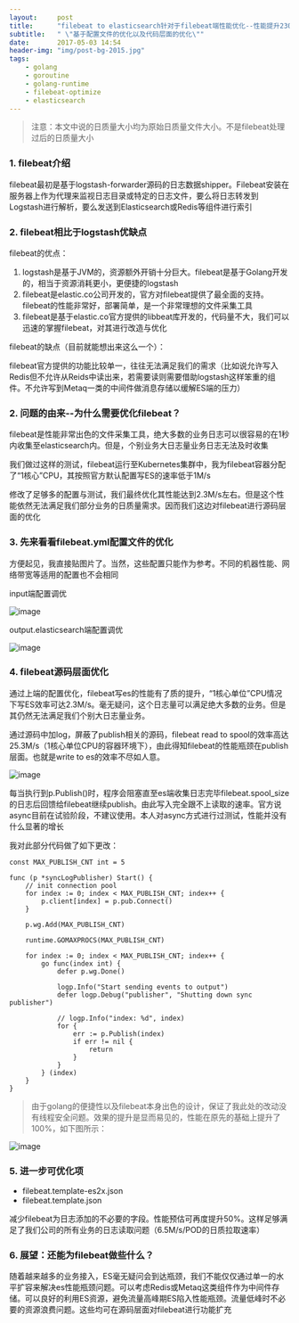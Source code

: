 ```yaml
---
layout:     post
title:      "filebeat to elasticsearch针对于filebeat端性能优化--性能提升230%"
subtitle:   " \"基于配置文件的优化以及代码层面的优化\""
date:       2017-05-03 14:54
header-img: "img/post-bg-2015.jpg" 
tags:
    - golang
    - goroutine
    - golang-runtime
    - filebeat-optimize
    - elasticsearch
---
```


> 注意：本文中说的日质量大小均为原始日质量文件大小。不是filebeat处理过后的日质量大小

### 1. filebeat介绍

filebeat最初是基于logstash-forwarder源码的日志数据shipper。Filebeat安装在服务器上作为代理来监视日志目录或特定的日志文件，要么将日志转发到Logstash进行解析，要么发送到Elasticsearch或Redis等组件进行索引

### 2. filebeat相比于logstash优缺点

filebeat的优点：

1. logstash是基于JVM的，资源额外开销十分巨大。filebeat是基于Golang开发的，相当于资源消耗更小，更便捷的logstash
2. filebeat是elastic.co公司开发的，官方对filebeat提供了最全面的支持。filebeat的性能非常好，部署简单，是一个非常理想的文件采集工具
3. filebeat是基于elastic.co官方提供的libbeat库开发的，代码量不大，我们可以迅速的掌握filebeat，对其进行改造与优化

filebeat的缺点（目前就能想出来这么一个）：

filebeat官方提供的功能比较单一，往往无法满足我们的需求（比如说允许写入Redis但不允许从Reids中读出来，若需要读则需要借助logstash这样笨重的组件。不允许写到Metaq一类的中间件做消息存储以缓解ES端的压力）

### 2. 问题的由来--为什么需要优化filebeat？

filebeat是性能非常出色的文件采集工具，绝大多数的业务日志可以很容易的在1秒内收集至elasticsearch内。但是，个别业务大日志量业务日志无法及时收集

我们做过这样的测试，filebeat运行至Kubernetes集群中，我为filebeat容器分配了“1核心”CPU，其按照官方默认配置写ES的速率低于1M/s

修改了足够多的配置与测试，我们最终优化其性能达到2.3M/s左右。但是这个性能依然无法满足我们部分业务的日质量需求。因而我们这边对filebeat进行源码层面的优化

### 3. 先来看看filebeat.yml配置文件的优化

方便起见，我直接贴图片了。当然，这些配置只能作为参考。不同的机器性能、网络带宽等适用的配置也不会相同

input端配置调优

![image](https://lpc-win32.github.io/img/2017-05-03/optimize-1.png)

output.elasticsearch端配置调优

![image](https://lpc-win32.github.io/img/2017-05-03/optimize-2.png)

### 4. filebeat源码层面优化

通过上端的配置优化，filebeat写es的性能有了质的提升，“1核心单位”CPU情况下写ES效率可达2.3M/s。毫无疑问，这个日志量可以满足绝大多数的业务。但是其仍然无法满足我们个别大日志量业务。

通过源码中加log，屏蔽了publish相关的源码，filebeat read to spool的效率高达25.3M/s（1核心单位CPU的容器环境下），由此得知filebeat的性能瓶颈在publish层面。也就是write to es的效率不尽如人意。

![image](https://lpc-win32.github.io/img/2017-05-03/code-1.png)

每当执行到p.Publish()时，程序会阻塞直至es端收集日志完毕filebeat.spool\_size的日志后回馈给filebeat继续publish。由此写入完全跟不上读取的速率。官方说async目前在试验阶段，不建议使用。本人对async方式进行过测试，性能并没有什么显著的增长

我对此部分代码做了如下更改：

```
const MAX_PUBLISH_CNT int = 5

func (p *syncLogPublisher) Start() {
    // init connection pool
    for index := 0; index < MAX_PUBLISH_CNT; index++ {
        p.client[index] = p.pub.Connect()
    }

    p.wg.Add(MAX_PUBLISH_CNT)

    runtime.GOMAXPROCS(MAX_PUBLISH_CNT)

    for index := 0; index < MAX_PUBLISH_CNT; index++ {
        go func(index int) {
            defer p.wg.Done()

            logp.Info("Start sending events to output")
            defer logp.Debug("publisher", "Shutting down sync publisher")

            // logp.Info("index: %d", index)
            for {
                err := p.Publish(index)
                if err != nil {
                    return
                }
            }
        } (index)
    }
}
```

> 由于golang的便捷性以及filebeat本身出色的设计，保证了我此处的改动没有线程安全问题。效果的提升是显而易见的，性能在原先的基础上提升了100%，如下图所示：

![image](https://lpc-win32.github.io/img/2017-05-03/filebeat-es.png)

### 5. 进一步可优化项

- filebeat.template-es2x.json
- filebeat.template.json

减少filebeat为日志添加的不必要的字段。性能预估可再度提升50%。这样足够满足了我们公司的所有业务的日志读取问题（6.5M/s/POD的日质拉取速率）

### 6. 展望：还能为filebeat做些什么？

随着越来越多的业务接入，ES毫无疑问会到达瓶颈，我们不能仅仅通过单一的水平扩容来解决es性能瓶颈问题。可以考虑Redis或Metaq这类组件作为中间件存储。可以良好的利用ES资源，避免流量高峰期ES陷入性能瓶颈。流量低峰时不必要的资源浪费问题。这些均可在源码层面对filebeat进行功能扩充
